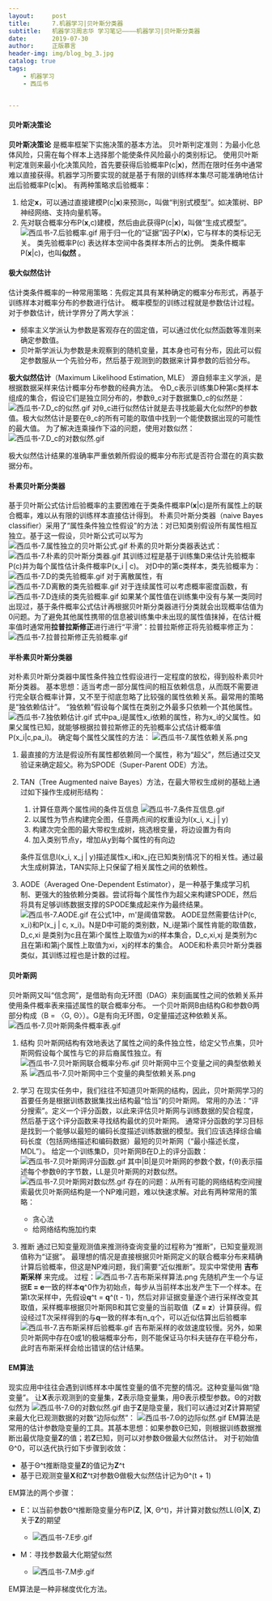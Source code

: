 ```yaml
---
layout:     post
title:      7.机器学习|贝叶斯分类器
subtitle:   机器学习周志华 学习笔记————机器学习|贝叶斯分类器
date:       2019-07-30
author:     正版慕言
header-img: img/blog_bg_3.jpg
catalog: true
tags:
    - 机器学习
    - 西瓜书


---
```


#### 贝叶斯决策论
**贝叶斯决策论** 是概率框架下实施决策的基本方法。
贝叶斯判定准则：为最小化总体风险，只需在每个样本上选择那个能使条件风险最小的类别标记。
使用贝叶斯判定准则来最小化决策风险，首先要获得后验概率P(c|**x**)，然而在限时任务中通常难以直接获得。机器学习所要实现的就是基于有限的训练样本集尽可能准确地估计出后验概率P(c|**x**)。
有两种策略求后验概率：

1. 给定**x**，可以通过直接建模P(c|**x**)来预测c，叫做“判别式模型”。如决策树、BP神经网络、支持向量机等。
2. 先对联合概率分布P(**x**,c)建模，然后由此获得P(c|**x**)，叫做“生成式模型”。
![西瓜书-7.后验概率.gif](/img/MachineLearning/西瓜书-7.后验概率.gif)
用于归一化的“证据”因子P(**x**)，它与样本的类标记无关。
类先验概率P(c) 表达样本空间中各类样本所占的比例。
类条件概率P(**x**|c)，也叫**似然** 。

#### 极大似然估计
估计类条件概率的一种常用策略：先假定其具有某种确定的概率分布形式，再基于训练样本对概率分布的参数进行估计。
概率模型的训练过程就是参数估计过程。
对于参数估计，统计学界分了两大学派：

* 频率主义学派认为参数是客观存在的固定值，可以通过优化似然函数等准则来确定参数值。
* 贝叶斯学派认为参数是未观察到的随机变量，其本身也可有分布，因此可以假定参数服从一个先验分布，然后基于观测到的数据来计算参数的后验分布。

**极大似然估计**（Maximum Likelihood Estimation, MLE） 源自频率主义学派，是根据数据采样来估计概率分布参数的经典方法。
令D_c表示训练集D种第c类样本组成的集合，假设它们是独立同分布的，参数θ_c对于数据集D_c的似然是：
![西瓜书-7.D_c的似然.gif](/img/MachineLearning/西瓜书-7.D_c的似然.gif)
对θ_c进行似然估计就是去寻找能最大化似然P的参数值。极大似然估计是要在θ_c的所有可能的取值中找到一个能使数据出现的可能性的最大值。
为了解决连乘操作下溢的问题，使用对数似然：
![西瓜书-7.D_c的对数似然.gif](/img/MachineLearning/西瓜书-7.D_c的对数似然.gif)

极大似然估计结果的准确率严重依赖所假设的概率分布形式是否符合潜在的真实数据分布。

#### 朴素贝叶斯分类器
基于贝叶斯公式估计后验概率的主要困难在于类条件概率P(**x**|c)是所有属性上的联合概率，难以从有限的训练样本直接估计得到。
朴素贝叶斯分类器（naive Bayes classifier）采用了“属性条件独立性假设”的方法：对已知类别假设所有属性相互独立。基于这一假设，贝叶斯公式可以写为
![西瓜书-7.属性独立的贝叶斯公式.gif](/img/MachineLearning/西瓜书-7.属性独立的贝叶斯公式.gif)
朴素的贝叶斯分类器表达式：
![西瓜书-7.朴素的贝叶斯分类器.gif](/img/MachineLearning/西瓜书-7.朴素的贝叶斯分类器.gif)
其训练过程是基于训练集D来估计先验概率P(c)并为每个属性估计条件概率P(x_i | c)。
对D中的第c类样本，类先验概率为：
![西瓜书-7.D的类先验概率.gif](/img/MachineLearning/西瓜书-7.D的类先验概率.gif)
对于离散属性，有
![西瓜书-7.D离散的类先验概率.gif](/img/MachineLearning/西瓜书-7.D离散的类先验概率.gif)
对于连续属性可以考虑概率密度函数，有
![西瓜书-7.D连续的类先验概率.gif](/img/MachineLearning/西瓜书-7.D连续的类先验概率.gif)
如果某个属性值在训练集中没有与某一类同时出现过，基于条件概率公式估计再根据贝叶斯分类器进行分类就会出现概率估值为0问题。为了避免其他属性携带的信息被训练集中未出现的属性值抹掉，在估计概率值时通常用**拉普拉斯修正**进行进行“平滑”：拉普拉斯修正将先验概率修正为：
![西瓜书-7.拉普拉斯修正先验概率.gif](/img/MachineLearning/西瓜书-7.拉普拉斯修正先验概率.gif)

#### 半朴素贝叶斯分类器
对朴素贝叶斯分类器中属性条件独立性假设进行一定程度的放松，得到般朴素贝叶斯分类器。
基本思想：适当考虑一部分属性间的相互依赖信息，从而既不需要进行完全联合概率计算，又不至于彻底忽略了比较强的属性依赖关系。最常用的策略是“独依赖估计”。
“独依赖”假设每个属性在类别之外最多只依赖一个其他属性。
![西瓜书-7.独依赖估计.gif](/img/MachineLearning/西瓜书-7.独依赖估计.gif)
式中pa_i是属性x_i依赖的属性，称为x_i的父属性。如果父属性已知，就能够根据拉普拉斯修正的先验概率公式估计概率值P(x_i|c,pa_i)。
确定每个属性父属性的方法：
![西瓜书-7.属性依赖关系.png](/img/MachineLearning/西瓜书-7.属性依赖关系.png)

1. 最直接的方法是假设所有属性都依赖同一个属性，称为“超父”，然后通过交叉验证来确定超父。称为SPODE（Super-Parent ODE）方法。
2. TAN（Tree Augmented naive Bayes）方法，在最大带权生成树的基础上通过如下操作生成树形结构：
    1. 计算任意两个属性间的条件互信息
        ![西瓜书-7.条件互信息.gif](/img/MachineLearning/西瓜书-7.条件互信息.gif)
    2. 以属性为节点构建完全图，任意两点间的权重设为I(x_i, x_j \| y)
    3. 构建次完全图的最大带权生成树，挑选根变量，将边设置为有向
    4. 加入类别节点y，增加从y到每个属性的有向边
    
    条件互信息I(x_i, x_j \| y)描述属性x_i和x_j在已知类别情况下的相关性。通过最大生成树算法，TAN实际上只保留了相关属性之间的依赖性。
3. AODE（Averaged One-Dependent Estimator），是一种基于集成学习机制、更强大的独依赖分类器。尝试将每个属性作为超父来构建SPODE，然后将具有足够训练数据支撑的SPODE集成起来作为最终结果。
    ![西瓜书-7.AODE.gif](/img/MachineLearning/西瓜书-7.AODE.gif)
    在公式1中，m'是阈值常数。
    AODE显然需要估计P(c, x_i)和P(x_j | c, x_i)。N是D中可能的类别数，N_i是第i个属性肯能的取值数，D_c,xi 是类别为c且在第i个属性上取值为xi的样本集合，D_c,xi,xj 是类别为c且在第i和第j个属性上取值为xi，xj的样本的集合。
    AODE和朴素贝叶斯分类器类似，其训练过程也是计数的过程。
    
#### 贝叶斯网
贝叶斯网又叫“信念网”，是借助有向无环图（DAG）来刻画属性之间的依赖关系并使用条件概率表来描述属性的联合概率分布。
一个贝叶斯网B由结构G和参数Θ两部分构成（B = 〈G, Θ〉）。G是有向无环图，Θ定量描述这种依赖关系。
![西瓜书-7.贝叶斯网条件概率表.gif](/img/MachineLearning/西瓜书-7.贝叶斯网条件概率表.gif)

1. 结构
贝叶斯网结构有效地表达了属性之间的条件独立性，给定父节点集，贝叶斯网假设每个属性与它的非后裔属性独立。有
![西瓜书-7.贝叶斯网联合概率分布.gif](/img/MachineLearning/西瓜书-7.贝叶斯网联合概率分布.gif)
贝叶斯网中三个变量之间的典型依赖关系
![西瓜书-7.贝叶斯网中三个变量的典型依赖关系.png](/img/MachineLearning/西瓜书-7.贝叶斯网中三个变量的典型依赖关系.png)
    
2. 学习
在现实任务中，我们往往不知道贝叶斯网的结构，因此，贝叶斯网学习的首要任务是根据训练数据集找出结构最“恰当”的贝叶斯网。
常用的办法：“评分搜索”。定义一个评分函数，以此来评估贝叶斯网与训练数据的契合程度，然后基于这个评分函数来寻找结构最优的贝叶斯网。
通常评分函数的学习目标是找到一个能够以最短的编码长度描述训练数据的模型。我们应该选择综合编码长度（包括网络描述和编码数据）最短的贝叶斯网（“最小描述长度，MDL”）。
给定一个训练集D，贝叶斯网B在D上的评分函数：
![西瓜书-7.贝叶斯网评分函数.gif](/img/MachineLearning/西瓜书-7.贝叶斯网评分函数.gif)
其中|B|是贝叶斯网的参数个数，f(θ)表示描述每个参数θ的字节数，LL是贝叶斯网的对数似然。
![西瓜书-7.贝叶斯网对数似然.gif](/img/MachineLearning/西瓜书-7.贝叶斯网对数似然.gif)
存在的问题：从所有可能的网络结构空间搜索最优贝叶斯网结构是一个NP难问题，难以快速求解。对此有两种常用的策略：
    * 贪心法
    * 给网络结构施加约束

3. 推断
通过已知变量观测值来推测待查询变量的过程称为“推断”，已知变量观测值称为“证据”。
最理想的情况是直接根据贝叶斯网定义的联合概率分布来精确计算后验概率，但这是NP难问题，我们需要“近似推断”。现实中常使用 **吉布斯采样** 来完成。
过程：![西瓜书-7.吉布斯采样算法.png](/img/MachineLearning/西瓜书-7.吉布斯采样算法.png)
先随机产生一个与证据**E = e**一致的样本**q**^0作为初始点，每步从当前样本出发产生下一个样本。在第t次采样中，先假设**q**^t = **q**^(t - 1)，然后对非证据变量逐个进行采样改变其取值，采样概率根据贝叶斯网B和其它变量的当前取值（**Z = z**）计算获得。假设经过T次采样得到的与**q**一致的样本有n_q个，可以近似估算出后验概率
![西瓜书-7.吉布斯采样后验概率.gif](/img/MachineLearning/西瓜书-7.吉布斯采样后验概率.gif)
吉布斯采样的收敛速度较慢。另外，如果贝叶斯网中存在0或1的极端概率分布，则不能保证马尔科夫链存在平稳分布，此时吉布斯采样会给出错误的估计结果。

#### EM算法
现实应用中往往会遇到训练样本中属性变量的值不完整的情况。这种变量叫做“隐变量”。
让**X**表示观测到的变量集，**Z**表示隐变量集，用Θ表示模型参数。Θ的对数似然为
![西瓜书-7.Θ的对数似然.gif](/img/MachineLearning/西瓜书-7.Θ的对数似然.gif)
由于**Z**是隐变量，我们可以通过对**Z**计算期望来最大化已观测数据的对数“边际似然”：
![西瓜书-7.Θ的边际似然.gif](/img/MachineLearning/西瓜书-7.Θ的边际似然.gif)
EM算法是常用的估计参数隐变量的工具。其基本思想：如果参数Θ已知，则根据训练数据推断出最优隐变量**Z**的值；若**Z**已知，则可以对参数Θ做最大似然估计。
对于初始值Θ^0，可以迭代执行如下步骤到收敛：

* 基于Θ^t推断隐变量**Z**的值记为**Z**^t
* 基于已观测变量**X**和**Z**^t对参数Θ做极大似然估计记为Θ^(t + 1)

EM算法的两个步骤：

* E：以当前参数Θ^t推断隐变量分布P(**Z**,  \|**X**, Θ^t)，并计算对数似然LL(Θ\|**X**, **Z**)关于**Z**的期望
    * ![西瓜书-7.E步.gif](/img/MachineLearning/西瓜书-7.E步.gif)
    
* M：寻找参数最大化期望似然
    * ![西瓜书-7.M步.gif](/img/MachineLearning/西瓜书-7.M步.gif)
    
EM算法是一种非梯度优化方法。